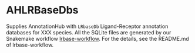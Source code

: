 # AHLRBaseDbs

Supplies AnnotationHub with `LRbaseDb` Ligand-Receptor annotation databases for XXX species. All the SQLite files are generated by our Snakemake workflow [lrbase-workflow](https://github.com/rikenbit/lrbase-workflow). For the details, see the README.md of lrbase-workflow.
